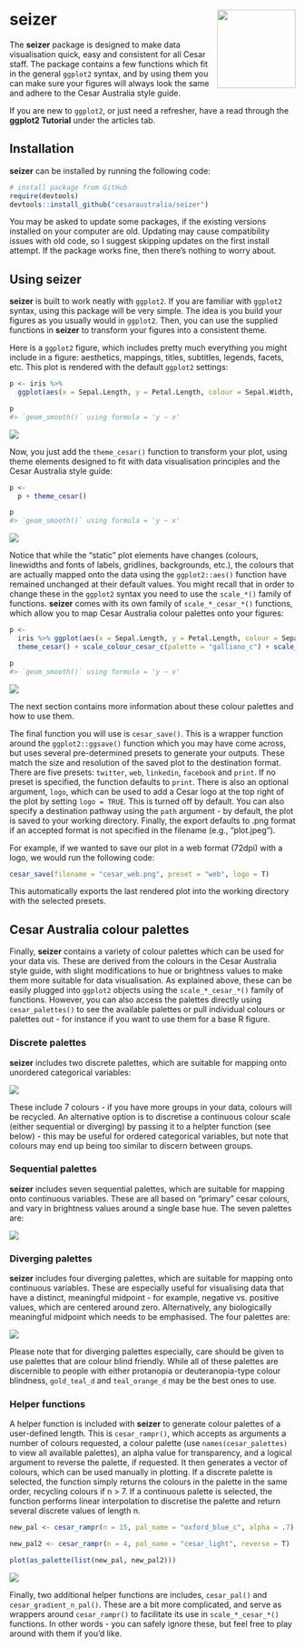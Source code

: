 
<!-- README.md is generated from README.Rmd. Please edit that file -->

# seizer <a href="https://cesaraustralia.github.io/seizer/"><img src="man/figures/logo.png" align="right" height="138" /></a>

The **seizer** package is designed to make data visualisation quick,
easy and consistent for all Cesar staff. The package contains a few
functions which fit in the general `ggplot2` syntax, and by using them
you can make sure your figures will always look the same and adhere to
the Cesar Australia style guide.

If you are new to `ggplot2`, or just need a refresher, have a read
through the **ggplot2 Tutorial** under the articles tab.

## Installation

**seizer** can be installed by running the following code:

``` r
# install package from GitHub
require(devtools)
devtools::install_github("cesaraustralia/seizer")
```

You may be asked to update some packages, if the existing versions
installed on your computer are old. Updating may cause compatibility
issues with old code, so I suggest skipping updates on the first install
attempt. If the package works fine, then there’s nothing to worry about.

## Using seizer

**seizer** is built to work neatly with `ggplot2`. If you are familiar
with `ggplot2` syntax, using this package will be very simple. The idea
is you build your figures as you usually would in `ggplot2`. Then, you
can use the supplied functions in **seizer** to transform your figures
into a consistent theme.

Here is a `ggplot2` figure, which includes pretty much everything you
might include in a figure: aesthetics, mappings, titles, subtitles,
legends, facets, etc. This plot is rendered with the default `ggplot2`
settings:

``` r
p <- iris %>%
  ggplot(aes(x = Sepal.Length, y = Petal.Length, colour = Sepal.Width, fill = Species)) + geom_point() + geom_smooth(method = "lm") + facet_wrap(~Species, scales = "free") + labs(title = "This is a title", subtitle = "This is a subtitle")

p
#> `geom_smooth()` using formula = 'y ~ x'
```

![](man/figures/ggplot%20default-1.png)<!-- -->

Now, you just add the `theme_cesar()` function to transform your plot,
using theme elements designed to fit with data visualisation principles
and the Cesar Australia style guide:

``` r
p <-
  p + theme_cesar()

p
#> `geom_smooth()` using formula = 'y ~ x'
```

![](man/figures/ggplot%20cesar-1.png)<!-- -->

Notice that while the “static” plot elements have changes (colours,
linewidths and fonts of labels, gridlines, backgrounds, etc.), the
colours that are actually mapped onto the data using the
`ggplot2::aes()` function have remained unchanged at their default
values. You might recall that in order to change these in the `ggplot2`
syntax you need to use the `scale_*()` family of functions. **seizer**
comes with its own family of `scale_*_cesar_*()` functions, which allow
you to map Cesar Australia colour palettes onto your figures:

``` r
p <-
  iris %>% ggplot(aes(x = Sepal.Length, y = Petal.Length, colour = Sepal.Width, fill = Species)) + geom_point() + geom_smooth(colour = ancient_lavastone, method = "lm") + facet_wrap(~Species, scales = "free") + labs(title = "This is a title", subtitle = "This is a subtitle") +
  theme_cesar() + scale_colour_cesar_c(palette = "galliano_c") + scale_fill_cesar_d()

p
#> `geom_smooth()` using formula = 'y ~ x'
```

![](man/figures/ggplot%20cesar%20scale-1.png)<!-- -->

The next section contains more information about these colour palettes
and how to use them.

The final function you will use is `cesar_save()`. This is a wrapper
function around the `ggplot2::ggsave()` function which you may have come
across, but uses several pre-determined presets to generate your
outputs. These match the size and resolution of the saved plot to the
destination format. There are five presets: `twitter`, `web`,
`linkedin`, `facebook` and `print`. If no preset is specified, the
function defaults to `print`. There is also an optional argument,
`logo`, which can be used to add a Cesar logo at the top right of the
plot by setting `logo = TRUE`. This is turned off by default. You can
also specify a destination pathway using the `path` argument - by
default, the plot is saved to your working directory. Finally, the
export defaults to .png format if an accepted format is not specified in
the filename (e.g., “plot.jpeg”).

For example, if we wanted to save our plot in a web format (72dpi) with
a logo, we would run the following code:

``` r
cesar_save(filename = "cesar_web.png", preset = "web", logo = T)
```

This automatically exports the last rendered plot into the working
directory with the selected presets.

## Cesar Australia colour palettes

Finally, **seizer** contains a variety of colour palettes which can be
used for your data vis. These are derived from the colours in the Cesar
Australia style guide, with slight modifications to hue or brightness
values to make them more suitable for data visualisation. As explained
above, these can be easily plugged into `ggplot2` objects using the
`scale_*_cesar_*()` family of functions. However, you can also access
the palettes directly using `cesar_palettes()` to see the available
palettes or pull individual colours or palettes out - for instance if
you want to use them for a base R figure.

### Discrete palettes

**seizer** includes two discrete palettes, which are suitable for
mapping onto unordered categorical variables:

![](man/figures/discrete-1.png)<!-- -->

These include 7 colours - if you have more groups in your data, colours
will be recycled. An alternative option is to discretise a continuous
colour scale (either sequential or diverging) by passing it to a helpter
function (see below) - this may be useful for ordered categorical
variables, but note that colours may end up being too similar to discern
between groups.

### Sequential palettes

**seizer** includes seven sequential palettes, which are suitable for
mapping onto continuous variables. These are all based on “primary”
cesar colours, and vary in brightness values around a single base hue.
The seven palettes are:

![](man/figures/sequential-1.png)<!-- -->

### Diverging palettes

**seizer** includes four diverging palettes, which are suitable for
mapping onto continuous variables. These are especially useful for
visualising data that have a distinct, meaningful midpoint - for
example, negative vs. positive values, which are centered around zero.
Alternatively, any biologically meaningful midpoint which needs to be
emphasised. The four palettes are:

![](man/figures/diverging-1.png)<!-- -->

Please note that for diverging palettes especially, care should be given
to use palettes that are colour blind friendly. While all of these
palettes are discernible to people with either protanopia or
deuteranopia-type colour blindness, `gold_teal_d` and `teal_orange_d`
may be the best ones to use.

### Helper functions

A helper function is included with **seizer** to generate colour
palettes of a user-defined length. This is `cesar_rampr()`, which
accepts as arguments a number of colours requested, a colour palette
(use `names(cesar_palettes)` to view all available palettes), an alpha
value for transparency, and a logical argument to reverse the palette,
if requested. It then generates a vector of colours, which can be used
manually in plotting. If a discrete palette is selected, the function
simply returns the colours in the palette in the same order, recycling
colours if n \> 7. If a continuous palette is selected, the function
performs linear interpolation to discretise the palette and return
several discrete values of length n.

``` r
new_pal <- cesar_rampr(n = 15, pal_name = "oxford_blue_c", alpha = .7)

new_pal2 <- cesar_rampr(n = 4, pal_name = "cesar_light", reverse = T)

plot(as_palette(list(new_pal, new_pal2)))
```

![](man/figures/cesar_rampr-1.png)<!-- -->

Finally, two additional helper functions are includes, `cesar_pal()` and
`cesar_gradient_n_pal()`. These are a bit more complicated, and serve as
wrappers around `cesar_rampr()` to facilitate its use in
`scale_*_cesar_*()` functions. In other words - you can safely ignore
these, but feel free to play around with them if you’d like.
